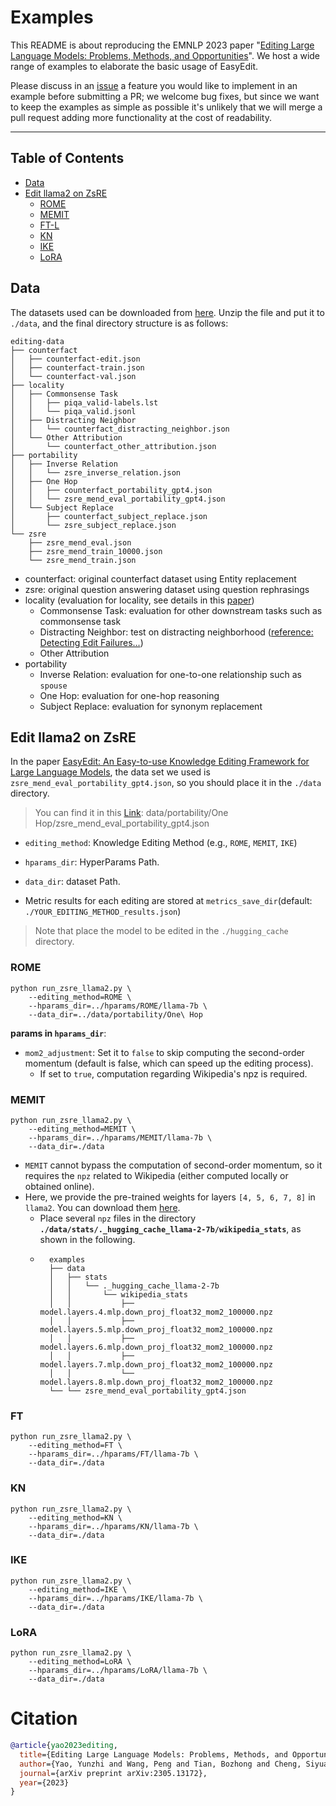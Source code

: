 # Examples

This README is about reproducing the EMNLP 2023 paper "[Editing Large Language Models: Problems, Methods, and Opportunities](https://arxiv.org/abs/2305.13172)".
We host a wide range of examples to elaborate the basic usage of EasyEdit. 

Please discuss in an [issue](https://github.com/zjunlp/EasyEdit/issues) a feature you would  like to implement in an example before submitting a PR; we welcome bug fixes, but since we want to keep the examples as simple as possible it's unlikely that we will merge a pull request adding more functionality at the cost of readability.

---

## Table of Contents

- [Data](#data)
- [Edit llama2 on ZsRE](#edit-llama2-on-zsre)
  - [ROME](#rome)
  - [MEMIT](#memit)
  - [FT-L](#ft)
  - [KN](#kn)
  - [IKE](#ike)
  - [LoRA](#lora)

## Data

The datasets used can be downloaded from [here](https://drive.google.com/file/d/1WRo2SqqgNtZF11Vq0sF5nL_-bHi18Wi4/view?usp=sharing). Unzip the file and put it to `./data`, and the final directory structure is as follows:

```text
editing-data
├── counterfact
│   ├── counterfact-edit.json
│   ├── counterfact-train.json
│   └── counterfact-val.json
├── locality
│   ├── Commonsense Task
│   │   ├── piqa_valid-labels.lst
│   │   └── piqa_valid.jsonl
│   ├── Distracting Neighbor
│   │   └── counterfact_distracting_neighbor.json
│   └── Other Attribution
│       └── counterfact_other_attribution.json
├── portability
│   ├── Inverse Relation
│   │   └── zsre_inverse_relation.json
│   ├── One Hop
│   │   ├── counterfact_portability_gpt4.json
│   │   └── zsre_mend_eval_portability_gpt4.json
│   └── Subject Replace
│       ├── counterfact_subject_replace.json
│       └── zsre_subject_replace.json
└── zsre
    ├── zsre_mend_eval.json
    ├── zsre_mend_train_10000.json
    └── zsre_mend_train.json
```

- counterfact: original counterfact dataset using Entity replacement
- zsre: original question answering dataset using question rephrasings
- locality (evaluation for locality, see details in this [paper](https://arxiv.org/abs/2305.13172))
    - Commonsense Task: evaluation for other downstream tasks such as commonsense task
    - Distracting Neighbor: test on distracting neighborhood ([reference: Detecting Edit Failures...](https://arxiv.org/abs/2305.17553))
    - Other Attribution
- portability
    - Inverse Relation: evaluation for one-to-one relationship such as `spouse`
    - One Hop: evaluation for one-hop reasoning
    - Subject Replace: evaluation for synonym replacement


## Edit llama2 on ZsRE

In the paper [EasyEdit: An Easy-to-use Knowledge Editing Framework for Large Language Models](https://arxiv.org/abs/2308.07269), the data set we used is `zsre_mend_eval_portability_gpt4.json`, so you should place it in the `./data` directory.
> You can find it in this [Link](https://drive.google.com/file/d/1WRo2SqqgNtZF11Vq0sF5nL_-bHi18Wi4/view?usp=sharing): data/portability/One Hop/zsre_mend_eval_portability_gpt4.json


- `editing_method`: Knowledge Editing Method (e.g., `ROME`, `MEMIT`, `IKE`)
- `hparams_dir`: HyperParams Path.
- `data_dir`: dataset Path.

- Metric results for each editing are stored at `metrics_save_dir`(default: `./YOUR_EDITING_METHOD_results.json`)

> Note that place the model to be edited in the `./hugging_cache` directory.



### ROME
```shell
python run_zsre_llama2.py \
    --editing_method=ROME \
    --hparams_dir=../hparams/ROME/llama-7b \
    --data_dir=../data/portability/One\ Hop
```

**params in `hparams_dir`**:

- `mom2_adjustment`: Set it to `false` to skip computing the second-order momentum (default is false, which can speed up the editing process). 
    - If set to `true`, computation regarding Wikipedia's npz is required.


### MEMIT

```shell
python run_zsre_llama2.py \
    --editing_method=MEMIT \
    --hparams_dir=../hparams/MEMIT/llama-7b \
    --data_dir=./data
```

- `MEMIT` cannot bypass the computation of second-order momentum, so it requires the `npz` related to Wikipedia (either computed locally or obtained online).
- Here, we provide the pre-trained weights for layers `[4, 5, 6, 7, 8]` in `llama2`. You can download them [here](https://drive.google.com/drive/folders/1IGt7NNV-OxXqIljjr02_k0dDY50Z5N_E?usp=sharing).
    - Place several `npz` files in the directory **`./data/stats/._hugging_cache_llama-2-7b/wikipedia_stats`**, as shown in the following.
    - ```text
        examples
        ├── data
        │   ├── stats
        │   │   └── ._hugging_cache_llama-2-7b
        │   │       └── wikipedia_stats
        │   │           ├── model.layers.4.mlp.down_proj_float32_mom2_100000.npz
        │   │           ├── model.layers.5.mlp.down_proj_float32_mom2_100000.npz
        │   │           ├── model.layers.6.mlp.down_proj_float32_mom2_100000.npz
        │   │           ├── model.layers.7.mlp.down_proj_float32_mom2_100000.npz
        │   │           └── model.layers.8.mlp.down_proj_float32_mom2_100000.npz
        └── └── zsre_mend_eval_portability_gpt4.json
        ```

### FT

```shell
python run_zsre_llama2.py \
    --editing_method=FT \
    --hparams_dir=../hparams/FT/llama-7b \
    --data_dir=./data
```

### KN

```shell
python run_zsre_llama2.py \
    --editing_method=KN \
    --hparams_dir=../hparams/KN/llama-7b \
    --data_dir=./data
```

### IKE

```shell
python run_zsre_llama2.py \
    --editing_method=IKE \
    --hparams_dir=../hparams/IKE/llama-7b \
    --data_dir=./data
```

### LoRA

```shell
python run_zsre_llama2.py \
    --editing_method=LoRA \
    --hparams_dir=../hparams/LoRA/llama-7b \
    --data_dir=./data
```
# Citation
```bibtex
@article{yao2023editing,
  title={Editing Large Language Models: Problems, Methods, and Opportunities},
  author={Yao, Yunzhi and Wang, Peng and Tian, Bozhong and Cheng, Siyuan and Li, Zhoubo and Deng, Shumin and Chen, Huajun and Zhang, Ningyu},
  journal={arXiv preprint arXiv:2305.13172},
  year={2023}
}
```
